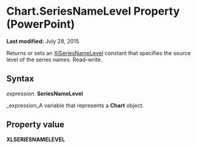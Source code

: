 
# Chart.SeriesNameLevel Property (PowerPoint)

 **Last modified:** July 28, 2015

Returns or sets an  [XlSeriesNameLevel](http://msdn.microsoft.com/library/e1ddc9ae-c54b-299c-c252-351f239fd759%28Office.15%29.aspx) constant that specifies the source level of the series names. Read-write.

## Syntax

 _expression_. **SeriesNameLevel**

 _expression_A variable that represents a  **Chart** object.


## Property value

 **XLSERIESNAMELEVEL**

